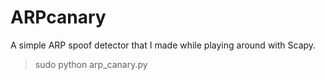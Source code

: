 # ARPcanary

A simple ARP spoof detector that I made while playing around with Scapy. 

>sudo python arp_canary.py

